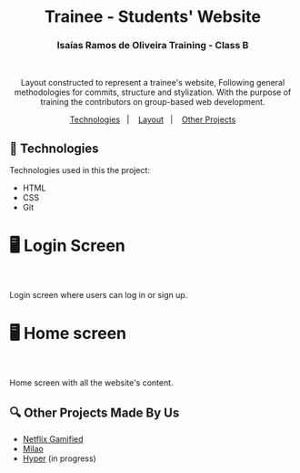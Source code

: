 <h1 align="center">Trainee - Students' Website</h1> 
<h3 align="center"> Isaías Ramos de Oliveira Training - Class B</h3>
<br>

<p align="center">
  Layout constructed to represent a trainee's website,
  Following general methodologies for commits, structure and stylization. With the purpose of training the contributors on group-based web development.<br>
</p>

<p align="center">
  <a href="#-technologies">Technologies</a>&nbsp;&nbsp;&nbsp;|&nbsp;&nbsp;&nbsp;
  <a href="#-login-screen">Layout</a>&nbsp;&nbsp;&nbsp;|&nbsp;&nbsp;&nbsp;
  <a href="#-other-projects-made-by-us">Other Projects</a>
</p>




## 🚀 Technologies

Technologies used in this the project:

- HTML
- CSS
- Git


# 🖥️ Login Screen
<img src="https://cdn.dribbble.com/users/9504/screenshots/1291913/media/2c23874550efb94523b233d3aaaa03a9.png?resize=800x600&vertical=center" alt="">
<br>
<br>

Login screen where users can log in or sign up.


# 🖥️ Home screen

<img align='center' src="https://cdn.dribbble.com/users/1684108/screenshots/16661616/media/d48d1a5a795fe74734dee1a1565f9c7f.jpeg" alt="" >
<br>
<br>

Home screen with all the website's content.

## 🔍 Other Projects Made By Us

- [Netflix Gamified](https://github.com/IsaiasRamosOliveira/netflax-sala-a) 
- [Milao](https://github.com/IsaiasRamosOliveira/milao-sala-b)
- [Hyper](https://github.com/IsaiasRamosOliveira/hyper-sala-a) (in progress)